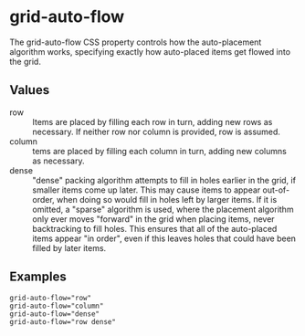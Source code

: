 # grid-auto-flow

The grid-auto-flow CSS property controls how the auto-placement algorithm works, specifying exactly how auto-placed items get flowed into the grid.

## Values

<dl>
<dt>row</dt>
<dd>Items are placed by filling each row in turn, adding new rows as necessary. If neither row nor column is provided, row is assumed.</dd>
<dt>column</dt>
<dd>tems are placed by filling each column in turn, adding new columns as necessary.</dd>
<dt>dense</dt>
<dd>"dense" packing algorithm attempts to fill in holes earlier in the grid, if smaller items come up later. This may cause items to appear out-of-order, when doing so would fill in holes left by larger items.
If it is omitted, a "sparse" algorithm is used, where the placement algorithm only ever moves "forward" in the grid when placing items, never backtracking to fill holes. This ensures that all of the auto-placed items appear "in order", even if this leaves holes that could have been filled by later items.</dd>
</dl>

## Examples

```
grid-auto-flow="row"
grid-auto-flow="column"
grid-auto-flow="dense"
grid-auto-flow="row dense"
```
